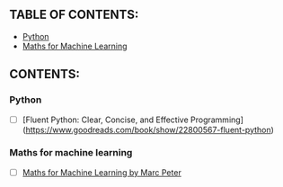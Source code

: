 ## TABLE OF CONTENTS:
 - [Python](#python)
 - [Maths for Machine Learning](#maths-for-machine-learning)

## CONTENTS:
### Python
- [ ] [Fluent Python: Clear, Concise, and Effective Programming] (https://www.goodreads.com/book/show/22800567-fluent-python)

### Maths for machine learning

- [ ] [Maths for Machine Learning by Marc Peter](https://mml-book.github.io/book/mml-book.pdf)
